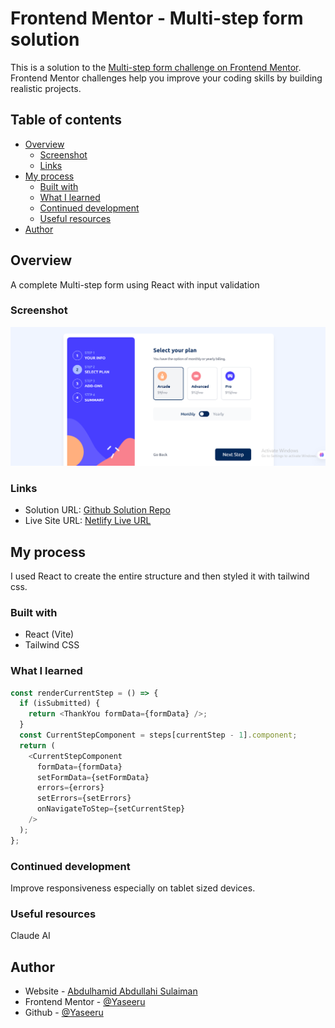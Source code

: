 # Frontend Mentor - Multi-step form solution

This is a solution to the [Multi-step form challenge on Frontend Mentor](https://www.frontendmentor.io/challenges/multistep-form-YVAnSdqQBJ). Frontend Mentor challenges help you improve your coding skills by building realistic projects.

## Table of contents

- [Overview](#overview)
  - [Screenshot](#screenshot)
  - [Links](#links)
- [My process](#my-process)
  - [Built with](#built-with)
  - [What I learned](#what-i-learned)
  - [Continued development](#continued-development)
  - [Useful resources](#useful-resources)
- [Author](#author)

## Overview

A complete Multi-step form using React with input validation

### Screenshot

![](./screenshot.png)

### Links

- Solution URL: [Github Solution Repo](https://your-solution-url.com)
- Live Site URL: [Netlify Live URL](https://your-live-site-url.com)

## My process

I used React to create the entire structure and then styled it with tailwind css.

### Built with

- React (Vite)
- Tailwind CSS

### What I learned

```js
const renderCurrentStep = () => {
  if (isSubmitted) {
    return <ThankYou formData={formData} />;
  }
  const CurrentStepComponent = steps[currentStep - 1].component;
  return (
    <CurrentStepComponent
      formData={formData}
      setFormData={setFormData}
      errors={errors}
      setErrors={setErrors}
      onNavigateToStep={setCurrentStep}
    />
  );
};
```

### Continued development

Improve responsiveness especially on tablet sized devices.

### Useful resources

Claude AI

## Author

- Website - [Abdulhamid Abdullahi Sulaiman](https://www.your-site.com)
- Frontend Mentor - [@Yaseeru](https://www.frontendmentor.io/profile/Yaseeru)
- Github - [@Yaseeru](https://www.github.com/Yaseeru)
